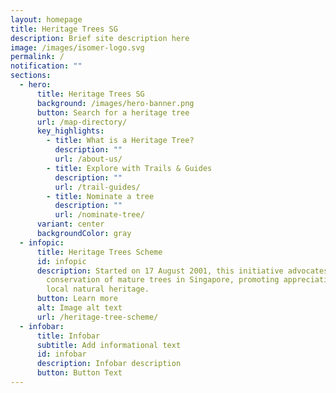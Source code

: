 ```yaml
---
layout: homepage
title: Heritage Trees SG
description: Brief site description here
image: /images/isomer-logo.svg
permalink: /
notification: ""
sections:
  - hero:
      title: Heritage Trees SG
      background: /images/hero-banner.png
      button: Search for a heritage tree
      url: /map-directory/
      key_highlights:
        - title: What is a Heritage Tree?
          description: ""
          url: /about-us/
        - title: Explore with Trails & Guides
          description: ""
          url: /trail-guides/
        - title: Nominate a tree
          description: ""
          url: /nominate-tree/
      variant: center
      backgroundColor: gray
  - infopic:
      title: Heritage Trees Scheme
      id: infopic
      description: Started on 17 August 2001, this initiative advocates the
        conservation of mature trees in Singapore, promoting appreciation of our
        local natural heritage.
      button: Learn more
      alt: Image alt text
      url: /heritage-tree-scheme/
  - infobar:
      title: Infobar
      subtitle: Add informational text
      id: infobar
      description: Infobar description
      button: Button Text
---
```

